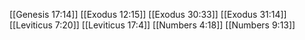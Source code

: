 [[Genesis 17:14]]
[[Exodus 12:15]]
[[Exodus 30:33]]
[[Exodus 31:14]]
[[Leviticus 7:20]]
[[Leviticus 17:4]]
[[Numbers 4:18]]
[[Numbers 9:13]]
